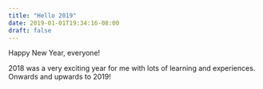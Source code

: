 ```yaml
---
title: "Hello 2019"
date: 2019-01-01T19:34:16-08:00
draft: false
---
```


Happy New Year, everyone!

2018 was a very exciting year for me with lots of learning and experiences. 
Onwards and upwards to 2019!